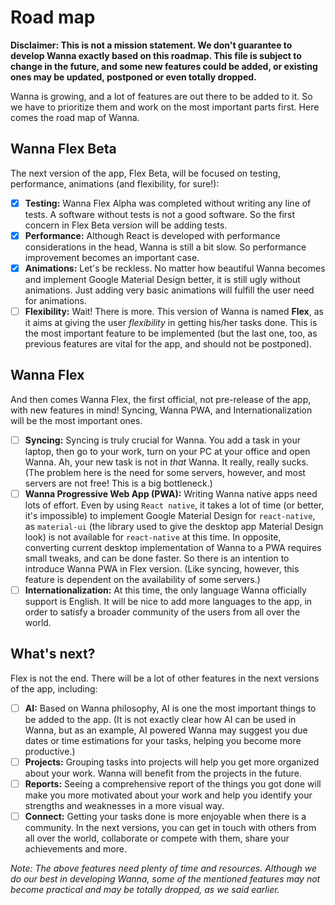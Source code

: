Road map
====

**Disclaimer: This is not a mission statement. We don't guarantee to develop Wanna exactly based on this roadmap. This file is subject to change in the future, and some new features could be added, or existing ones may be updated, postponed or even totally dropped.**

Wanna is growing, and a lot of features are out there to be added to it. So we have to prioritize them and work on the most important parts first. Here comes the road map of Wanna.

Wanna Flex Beta
----
The next version of the app, Flex Beta, will be focused on testing, performance, animations (and flexibility, for sure!):
- [X] **Testing:** Wanna Flex Alpha was completed without writing any line of tests. A software without tests is not a good software. So the first concern in Flex Beta version will be adding tests.
- [X] **Performance:** Although React is developed with performance considerations in the head, Wanna is still a bit slow. So performance improvement becomes an important case.
- [x] **Animations:** Let's be reckless. No matter how beautiful Wanna becomes and implement Google Material Design better, it is still ugly without animations. Just adding very basic animations will fulfill the user need for animations.
- [ ] **Flexibility:** Wait! There is more. This version of Wanna is named **Flex**, as it aims at giving the user *flexibility* in getting his/her tasks done. This is the most important feature to be implemented (but the last one, too, as previous features are vital for the app, and should not be postponed).

Wanna Flex
----
And then comes Wanna Flex, the first official, not pre-release of the app, with new features in mind! Syncing, Wanna PWA, and Internationalization will be the most important ones.
- [ ] **Syncing:** Syncing is truly crucial for Wanna. You add a task in your laptop, then go to your work, turn on your PC at your office and open Wanna. Ah, your new task is not in *that* Wanna. It really, really sucks. (The problem here is the need for some servers, however, and most servers are not free! This is a big bottleneck.)
- [ ] **Wanna Progressive Web App (PWA):** Writing Wanna native apps need lots of effort. Even by using `React native`, it takes a lot of time (or better, it's impossible) to implement Google Material Design for `react-native`, as `material-ui` (the library used to give the desktop app Material Design look) is not available for `react-native` at this time. In opposite, converting current desktop implementation of Wanna to a PWA requires small tweaks, and can be done faster. So there is an intention to introduce Wanna PWA in Flex version. (Like syncing, however, this feature is dependent on the availability of some servers.)
- [ ] **Internationalization:** At this time, the only language Wanna officially support is English. It will be nice to add more languages to the app, in order to satisfy a broader community of the users from all over the world.

What's next?
----
Flex is not the end. There will be a lot of other features in the next versions of the app, including:
- [ ] **AI:** Based on Wanna philosophy, AI is one the most important things to be added to the app. (It is not exactly clear how AI can be used in Wanna, but as an example, AI powered Wanna may suggest you due dates or time estimations for your tasks, helping you become more productive.)
- [ ] **Projects:** Grouping tasks into projects will help you get more organized about your work. Wanna will benefit from the projects in the future.
- [ ] **Reports:** Seeing a comprehensive report of the things you got done will make you more motivated about your work and help you identify your strengths and weaknesses in a more visual way.
- [ ] **Connect:** Getting your tasks done is more enjoyable when there is a community. In the next versions, you can get in touch with others from all over the world, collaborate or compete with them, share your achievements and more.

*Note: The above features need plenty of time and resources. Although we do our best in developing Wanna, some of the mentioned features may not become practical and may be totally dropped, as we said earlier.*
